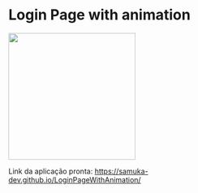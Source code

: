 # Login Page with animation

<img src="./assets/img/gif.gif" width="250px" />

Link da aplicação pronta: https://samuka-dev.github.io/LoginPageWithAnimation/
